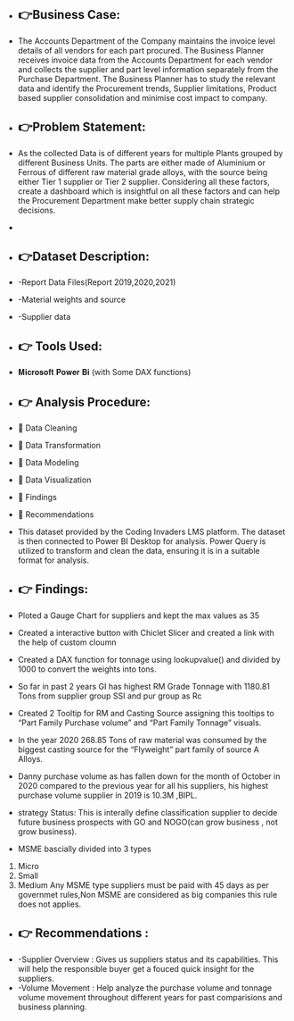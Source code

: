 + ## 👉Business Case: 
+ The Accounts Department of the Company maintains the invoice level details of all vendors for each part procured. The Business Planner receives invoice data from the Accounts Department for each vendor and collects the supplier and part level information separately from the Purchase Department. The Business Planner has to study the relevant data and identify the Procurement trends, Supplier limitations, Product based supplier consolidation and minimise cost impact to company.

+ ## 👉Problem Statement:
+ As the collected Data is of different years for multiple Plants grouped by different Business Units. The parts are either made of Aluminium or Ferrous of different raw material grade alloys, with the source being either Tier 1 supplier or Tier 2 supplier. Considering all these factors, create a dashboard which is insightful on all these factors and can help the Procurement Department make better supply chain strategic decisions.
+
+ ## 👉Dataset Description:
+ -Report Data Files(Report 2019,2020,2021)
+ -Material weights and source
+ -Supplier data

+ ## 👉 Tools Used: 
- 𝐌𝐢𝐜𝐫𝐨𝐬𝐨𝐟𝐭 𝐏𝐨𝐰𝐞𝐫 𝐁𝐢 (with Some DAX functions)

+ ## 👉 Analysis Procedure:
+ 🎀 Data Cleaning 
+ 🎀 Data Transformation
+ 🎀 Data Modeling 
+ 🎀 Data Visualization
+ 🎀 Findings
+ 🎀 Recommendations

+ This dataset provided by the Coding Invaders LMS platform. The dataset is then connected to Power BI Desktop for analysis. Power Query is utilized to transform and clean the data, ensuring it is in a suitable format for analysis.

+ ## 👉 Findings:
+ Ploted a Gauge Chart for suppliers and kept the max values as 35
+ Created a interactive button with Chiclet Slicer and created a link with the help of custom cloumn
+ Created a DAX function for tonnage using lookupvalue() and divided by 1000 to convert the weights into tons.
+ So far in past 2 years GI has highest RM Grade Tonnage with 1180.81 Tons from supplier group SSI and pur group as Rc
+ Created 2 Tooltip for RM and Casting Source assigning this tooltips to “Part Family Purchase volume” and “Part Family Tonnage” visuals.
+ In the year 2020 268.85 Tons of raw material was consumed by the biggest casting source for the “Flyweight” part family of source A Alloys.
+ Danny purchase volume as has fallen down for the month of October in 2020 compared to the previous year for all his suppliers, his highest purchase volume supplier in 2019 is 10.3M ,BIPL.
+ strategy Status: This is interally define classification supplier to decide future business prospects with GO and NOGO(can grow business , not grow business).
 + MSME bascially divided into 3 types
1. Micro
2. Small
3. Medium 
Any MSME type suppliers must be paid with 45 days as per governmet rules,Non MSME are considered as big companies this rule does not applies.
 
 + ## 👉 Recommendations :
 + -Supplier Overview : Gives us suppliers status and its capabilities. This will help the responsible buyer get a fouced quick insight for the suppliers.
 + -Volume Movement : Help analyze the purchase volume and tonnage volume movement throughout different years for past comparisions and business planning.
